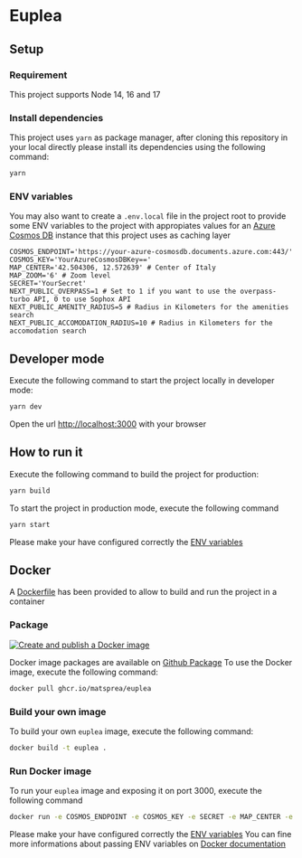 # Euplea

## Setup

### Requirement

This project supports Node 14, 16 and 17

### Install dependencies

This project uses `yarn` as package manager, after cloning this repository in your local directly please install its dependencies using the following command:

```bash
yarn
```

### ENV variables

You may also want to create a  `.env.local` file in the project root to provide some ENV variables to the project with appropiates values for an [Azure Cosmos DB](https://azure.microsoft.com/services/cosmos-db/) instance that this project uses as caching layer

```text
COSMOS_ENDPOINT='https://your-azure-cosmosdb.documents.azure.com:443/'
COSMOS_KEY='YourAzureCosmosDBKey=='
MAP_CENTER='42.504306, 12.572639' # Center of Italy
MAP_ZOOM='6' # Zoom level
SECRET='YourSecret'
NEXT_PUBLIC_OVERPASS=1 # Set to 1 if you want to use the overpass-turbo API, 0 to use Sophox API
NEXT_PUBLIC_AMENITY_RADIUS=5 # Radius in Kilometers for the amenities search
NEXT_PUBLIC_ACCOMODATION_RADIUS=10 # Radius in Kilometers for the accomodation search
```

## Developer mode

Execute the following command to start the project locally in developer mode:

```bash
yarn dev
```

Open the url <http://localhost:3000> with your browser

## How to run it

Execute the following command to build the project for production:

```bash
yarn build
```

To start the project in production mode, execute the following command

```bash
yarn start
```

Please make your have configured correctly the [ENV variables](#env-variables)

## Docker

A [Dockerfile](./Dockerfile) has been provided to allow to build and run the project in a container

### Package

[![Create and publish a Docker image](https://github.com/matsprea/Euplea/actions/workflows/release-docker-image.yml/badge.svg)](https://github.com/matsprea/Euplea/actions/workflows/release-docker-image.yml)

Docker image packages are available on [Github Package](https://github.com/matsprea/Euplea/pkgs/container/euplea)
To use the Docker image, execute the following command:

```bash
docker pull ghcr.io/matsprea/euplea
```

### Build your own image

To build your own `euplea` image, execute the following command:

```bash
docker build -t euplea .
```

### Run Docker image

To run your `euplea` image and exposing it on port 3000, execute the following command

```bash
docker run -e COSMOS_ENDPOINT -e COSMOS_KEY -e SECRET -e MAP_CENTER -e MAP_ZOOM -e NEXT_PUBLIC_OVERPASS -e NEXT_PUBLIC_AMENITY_RADIUS -e NEXT_PUBLIC_ACCOMODATION_RADIUS -p 3000:3000 euplea
```

Please make your have configured correctly the [ENV variables](#env-variables)
You can fine more informations about passing ENV variables on [Docker documentation](https://docs.docker.com/engine/reference/commandline/run/#set-environment-variables--e---env---env-file)
